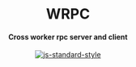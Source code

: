 <h1 align="center">WRPC</h1>
<h4 align="center">Cross worker rpc server and client</h4>
<p align="center">
  <a href="https://github.com/feross/standard" target="_blank">
    <img src="https://img.shields.io/badge/code%20style-standard-brightgreen.svg?style=flat" alt="js-standard-style"/>
  </a>
</p>
